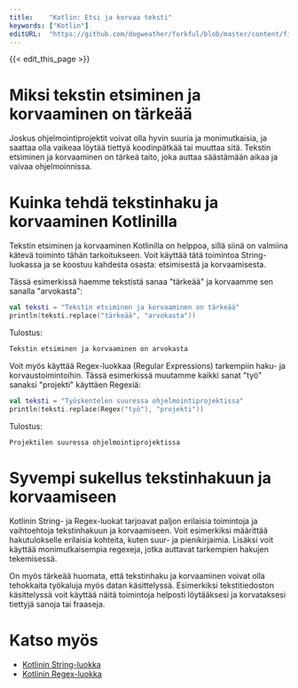 ```yaml
---
title:    "Kotlin: Etsi ja korvaa teksti"
keywords: ["Kotlin"]
editURL:  "https://github.com/dogweather/forkful/blob/master/content/fi/kotlin/searching-and-replacing-text.md"
---
```


{{< edit_this_page >}}

# Miksi tekstin etsiminen ja korvaaminen on tärkeää

Joskus ohjelmointiprojektit voivat olla hyvin suuria ja monimutkaisia, ja saattaa olla vaikeaa löytää tiettyä koodinpätkää tai muuttaa sitä. Tekstin etsiminen ja korvaaminen on tärkeä taito, joka auttaa säästämään aikaa ja vaivaa ohjelmoinnissa.

# Kuinka tehdä tekstinhaku ja korvaaminen Kotlinilla

Tekstin etsiminen ja korvaaminen Kotlinilla on helppoa, sillä siinä on valmiina kätevä toiminto tähän tarkoitukseen. Voit käyttää tätä toimintoa String-luokassa ja se koostuu kahdesta osasta: etsimisestä ja korvaamisesta. 

Tässä esimerkissä haemme tekstistä sanaa "tärkeää" ja korvaamme sen sanalla "arvokasta":

```Kotlin
val teksti = "Tekstin etsiminen ja korvaaminen on tärkeää"
println(teksti.replace("tärkeää", "arvokasta"))
```

Tulostus:

```Kotlin
Tekstin etsiminen ja korvaaminen on arvokasta
```

Voit myös käyttää Regex-luokkaa (Regular Expressions) tarkempiin haku- ja korvaustoimintoihin. Tässä esimerkissä muutamme kaikki sanat "työ" sanaksi "projekti" käyttäen Regexiä:

```Kotlin
val teksti = "Työskentelen suuressa ohjelmointiprojektissa"
println(teksti.replace(Regex("työ"), "projekti"))
```

Tulostus:

```Kotlin
Projektilen suuressa ohjelmointiprojektissa
```

# Syvempi sukellus tekstinhakuun ja korvaamiseen

Kotlinin String- ja Regex-luokat tarjoavat paljon erilaisia toimintoja ja vaihtoehtoja tekstinhakuun ja korvaamiseen. Voit esimerkiksi määrittää hakutulokselle erilaisia kohteita, kuten suur- ja pienikirjaimia. Lisäksi voit käyttää monimutkaisempia regexeja, jotka auttavat tarkempien hakujen tekemisessä.

On myös tärkeää huomata, että tekstinhaku ja korvaaminen voivat olla tehokkaita työkaluja myös datan käsittelyssä. Esimerkiksi tekstitiedoston käsittelyssä voit käyttää näitä toimintoja helposti löytääksesi ja korvataksesi tiettyjä sanoja tai fraaseja.

# Katso myös

- [Kotlinin String-luokka](https://kotlinlang.org/api/latest/jvm/stdlib/kotlin.text/-string/)
- [Kotlinin Regex-luokka](https://kotlinlang.org/api/latest/jvm/stdlib/kotlin.text/-regex/)